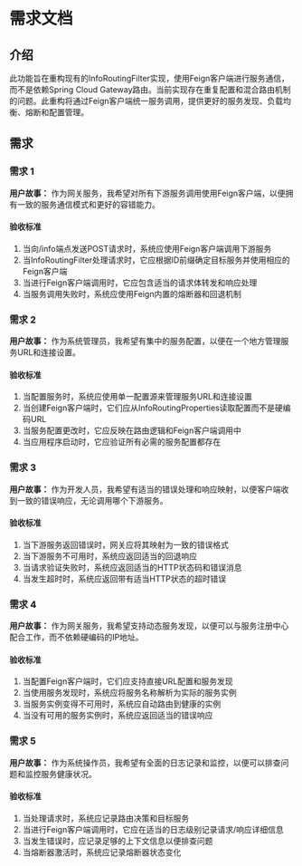 # 需求文档

## 介绍

此功能旨在重构现有的InfoRoutingFilter实现，使用Feign客户端进行服务通信，而不是依赖Spring Cloud Gateway路由。当前实现存在重复配置和混合路由机制的问题。此重构将通过Feign客户端统一服务调用，提供更好的服务发现、负载均衡、熔断和配置管理。

## 需求

### 需求 1

**用户故事：** 作为网关服务，我希望对所有下游服务调用使用Feign客户端，以便拥有一致的服务通信模式和更好的容错能力。

#### 验收标准

1. 当向/info端点发送POST请求时，系统应使用Feign客户端调用下游服务
2. 当InfoRoutingFilter处理请求时，它应根据ID前缀确定目标服务并使用相应的Feign客户端
3. 当进行Feign客户端调用时，它应包含适当的请求体转发和响应处理
4. 当服务调用失败时，系统应使用Feign内置的熔断器和回退机制

### 需求 2

**用户故事：** 作为系统管理员，我希望有集中的服务配置，以便在一个地方管理服务URL和连接设置。

#### 验收标准

1. 当配置服务时，系统应使用单一配置源来管理服务URL和连接设置
2. 当创建Feign客户端时，它们应从InfoRoutingProperties读取配置而不是硬编码URL
3. 当服务配置更改时，它应反映在路由逻辑和Feign客户端调用中
4. 当应用程序启动时，它应验证所有必需的服务配置都存在

### 需求 3

**用户故事：** 作为开发人员，我希望有适当的错误处理和响应映射，以便客户端收到一致的错误响应，无论调用哪个下游服务。

#### 验收标准

1. 当下游服务返回错误时，网关应将其映射为一致的错误格式
2. 当下游服务不可用时，系统应返回适当的回退响应
3. 当请求验证失败时，系统应返回适当的HTTP状态码和错误消息
4. 当发生超时时，系统应返回带有适当HTTP状态的超时错误

### 需求 4

**用户故事：** 作为网关服务，我希望支持动态服务发现，以便可以与服务注册中心配合工作，而不依赖硬编码的IP地址。

#### 验收标准

1. 当配置Feign客户端时，它们应支持直接URL配置和服务发现
2. 当使用服务发现时，系统应将服务名称解析为实际的服务实例
3. 当服务实例变得不可用时，系统应自动路由到健康的实例
4. 当没有可用的服务实例时，系统应返回适当的错误响应

### 需求 5

**用户故事：** 作为系统操作员，我希望有全面的日志记录和监控，以便可以排查问题和监控服务健康状况。

#### 验收标准

1. 当处理请求时，系统应记录路由决策和目标服务
2. 当进行Feign客户端调用时，它应在适当的日志级别记录请求/响应详细信息
3. 当发生错误时，应记录足够的上下文信息以便排查问题
4. 当熔断器激活时，系统应记录熔断器状态变化